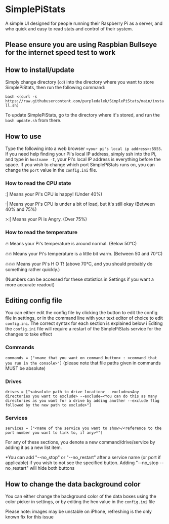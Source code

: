 # SimplePiStats
A simple UI designed for people running their Raspberry Pi as a server, and who quick and easy to read stats and control of their system.

## Please ensure you are using Raspbian Bullseye for the internet speed test to work

## How to install/update
Simply change directory (`cd`) into the directory where you want to store SimplePiStats, then run the following command:

`bash <(curl -s https://raw.githubusercontent.com/purpledalek/SimplePiStats/main/install.sh)`

To update SimplePiStats, go to the directory where it's stored, and run the `bash update.sh` from there.

## How to use
Type the following into a web browser `<your pi's local ip address>:5555`. If you need help finding your Pi's local IP address, simply ssh into the Pi, and type in `hostname -I`, your Pi's local IP address is everything before the space. If you wish to change which port SimplePiStats runs on, you can change the `port` value in the `config.ini` file.

### How to read the CPU state
:] Means your Pi's CPU is happy! (Under 40%)

:| Means your Pi's CPU is under a bit of load, but it's still okay (Between 40% and 75%)

\>:[ Means your Pi is Angry. (Over 75%)

### How to read the temperature
🔥 Means your Pi's temperature is around normal. (Below 50°C)

🔥🔥 Means your Pi's temperature is a little bit warm. (Between 50 and 70°C)

🔥🔥🔥 Means your Pi's H O T! (above 70°C, and you should probably do something rather quickly.)

(Numbers can be accessed for these statistics in Settings if you want a more accurate readout)

## Editing config file
You can either edit the config file by clicking the button to edit the config file in settings, or in the command line with your text editor of choice to edit `config.ini`. The correct syntax for each section is explained below
i
Editing the `config.ini` file will require a restart of the SimplePiStats service for the changes to take effect

### Commands
`commands = ["<name that you want on command button> : <command that you run in the console>"]`
(please note that file paths given in commands MUST be absolute)

### Drives
`drives = ["<absolute path to drive location> --exclude=<Any directories you want to exclude> --exclude=<You can do this as many directories as you want for a drive by adding another --exclude flag followed by the new path to exclude>"]`

### Services
`services = ["<name of the service you want to show>/<reference to the port number you want to link to, if any>*"]`

For any of these sections, you denote a new command/drive/service by adding it as a new list item.

*You can add "--no_stop" or "--no_restart" after a service name (or port if applicable) if you wish to not see the specified button. Adding "--no_stop --no_restart" will hide both buttons

## How to change the data background color
You can either change the background color of the data boxes using the color picker in settings, or by editing the hex value in the `config.ini` file

Please note: images may be unstable on iPhone, refreshing is the only known fix for this issue